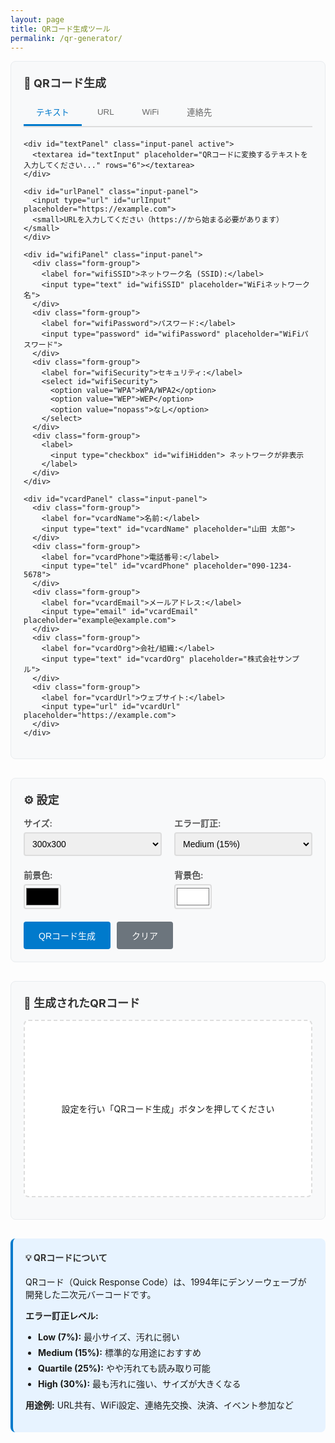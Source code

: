 ```yaml
---
layout: page
title: QRコード生成ツール
permalink: /qr-generator/
---
```


<div class="qr-generator">
  <div class="tool-section">
    <h3>📱 QRコード生成</h3>
    <div class="input-tabs">
      <button id="textTab" class="tab-btn active">テキスト</button>
      <button id="urlTab" class="tab-btn">URL</button>
      <button id="wifiTab" class="tab-btn">WiFi</button>
      <button id="vcardTab" class="tab-btn">連絡先</button>
    </div>
    
    <div id="textPanel" class="input-panel active">
      <textarea id="textInput" placeholder="QRコードに変換するテキストを入力してください..." rows="6"></textarea>
    </div>
    
    <div id="urlPanel" class="input-panel">
      <input type="url" id="urlInput" placeholder="https://example.com">
      <small>URLを入力してください（https://から始まる必要があります）</small>
    </div>
    
    <div id="wifiPanel" class="input-panel">
      <div class="form-group">
        <label for="wifiSSID">ネットワーク名 (SSID):</label>
        <input type="text" id="wifiSSID" placeholder="WiFiネットワーク名">
      </div>
      <div class="form-group">
        <label for="wifiPassword">パスワード:</label>
        <input type="password" id="wifiPassword" placeholder="WiFiパスワード">
      </div>
      <div class="form-group">
        <label for="wifiSecurity">セキュリティ:</label>
        <select id="wifiSecurity">
          <option value="WPA">WPA/WPA2</option>
          <option value="WEP">WEP</option>
          <option value="nopass">なし</option>
        </select>
      </div>
      <div class="form-group">
        <label>
          <input type="checkbox" id="wifiHidden"> ネットワークが非表示
        </label>
      </div>
    </div>
    
    <div id="vcardPanel" class="input-panel">
      <div class="form-group">
        <label for="vcardName">名前:</label>
        <input type="text" id="vcardName" placeholder="山田 太郎">
      </div>
      <div class="form-group">
        <label for="vcardPhone">電話番号:</label>
        <input type="tel" id="vcardPhone" placeholder="090-1234-5678">
      </div>
      <div class="form-group">
        <label for="vcardEmail">メールアドレス:</label>
        <input type="email" id="vcardEmail" placeholder="example@example.com">
      </div>
      <div class="form-group">
        <label for="vcardOrg">会社/組織:</label>
        <input type="text" id="vcardOrg" placeholder="株式会社サンプル">
      </div>
      <div class="form-group">
        <label for="vcardUrl">ウェブサイト:</label>
        <input type="url" id="vcardUrl" placeholder="https://example.com">
      </div>
    </div>
  </div>
  
  <div class="tool-section">
    <h3>⚙️ 設定</h3>
    <div class="settings-grid">
      <div class="setting-item">
        <label for="qrSize">サイズ:</label>
        <select id="qrSize">
          <option value="200">200x200</option>
          <option value="300" selected>300x300</option>
          <option value="400">400x400</option>
          <option value="500">500x500</option>
        </select>
      </div>
      <div class="setting-item">
        <label for="errorLevel">エラー訂正:</label>
        <select id="errorLevel">
          <option value="L">Low (7%)</option>
          <option value="M" selected>Medium (15%)</option>
          <option value="Q">Quartile (25%)</option>
          <option value="H">High (30%)</option>
        </select>
      </div>
      <div class="setting-item">
        <label for="colorDark">前景色:</label>
        <input type="color" id="colorDark" value="#000000">
      </div>
      <div class="setting-item">
        <label for="colorLight">背景色:</label>
        <input type="color" id="colorLight" value="#ffffff">
      </div>
    </div>
    <div class="button-group">
      <button id="generateBtn" class="btn btn-primary">QRコード生成</button>
      <button id="clearBtn" class="btn">クリア</button>
    </div>
  </div>
  
  <div class="tool-section">
    <h3>📸 生成されたQRコード</h3>
    <div id="qrDisplay" class="qr-display">
      <p>設定を行い「QRコード生成」ボタンを押してください</p>
    </div>
    <div class="qr-actions">
      <button id="downloadBtn" class="btn" style="display: none;">PNG形式でダウンロード</button>
      <button id="copySVGBtn" class="btn" style="display: none;">SVG形式でコピー</button>
    </div>
  </div>
  
  <div class="info-section">
    <h4>💡 QRコードについて</h4>
    <p>QRコード（Quick Response Code）は、1994年にデンソーウェーブが開発した二次元バーコードです。</p>
    <div class="qr-info">
      <p><strong>エラー訂正レベル:</strong></p>
      <ul>
        <li><strong>Low (7%):</strong> 最小サイズ、汚れに弱い</li>
        <li><strong>Medium (15%):</strong> 標準的な用途におすすめ</li>
        <li><strong>Quartile (25%):</strong> やや汚れても読み取り可能</li>
        <li><strong>High (30%):</strong> 最も汚れに強い、サイズが大きくなる</li>
      </ul>
      <p><strong>用途例:</strong> URL共有、WiFi設定、連絡先交換、決済、イベント参加など</p>
    </div>
  </div>
</div>

<script src="https://cdn.jsdelivr.net/npm/qrcode@1.5.3/build/qrcode.min.js"></script>

<style>
.qr-generator {
  max-width: none;
  margin: 0;
}

.tool-section {
  margin-bottom: 30px;
  padding: 20px;
  background: #f8f9fa;
  border-radius: 8px;
  border: 1px solid #e9ecef;
}

.tool-section h3 {
  margin-top: 0;
  margin-bottom: 15px;
  color: #333;
  font-size: 18px;
}

.input-tabs {
  display: flex;
  gap: 5px;
  margin-bottom: 20px;
  border-bottom: 2px solid #ddd;
}

.tab-btn {
  padding: 10px 20px;
  background: none;
  border: none;
  border-bottom: 3px solid transparent;
  cursor: pointer;
  font-weight: 500;
  color: #666;
  transition: all 0.2s ease;
}

.tab-btn.active {
  color: #007acc;
  border-bottom-color: #007acc;
}

.tab-btn:hover {
  background: rgba(0, 122, 204, 0.1);
}

.input-panel {
  display: none;
}

.input-panel.active {
  display: block;
}

.input-panel textarea,
.input-panel input[type="text"],
.input-panel input[type="url"],
.input-panel input[type="tel"],
.input-panel input[type="email"],
.input-panel input[type="password"] {
  width: 100%;
  padding: 12px;
  border: 2px solid #ddd;
  border-radius: 4px;
  font-family: -apple-system, BlinkMacSystemFont, "Segoe UI", Roboto, Helvetica, Arial, sans-serif;
  font-size: 14px;
  line-height: 1.5;
  box-sizing: border-box;
  margin-bottom: 10px;
}

.input-panel textarea {
  resize: vertical;
}

.input-panel small {
  color: #666;
  font-size: 12px;
  margin-top: 5px;
  display: block;
}

.form-group {
  margin-bottom: 15px;
}

.form-group label {
  display: block;
  font-weight: 600;
  color: #555;
  margin-bottom: 5px;
}

.form-group input[type="checkbox"] {
  margin-right: 8px;
}

.form-group select {
  width: 100%;
  padding: 10px;
  border: 2px solid #ddd;
  border-radius: 4px;
  font-size: 14px;
  background: white;
}

.settings-grid {
  display: grid;
  grid-template-columns: repeat(auto-fit, minmax(200px, 1fr));
  gap: 20px;
  margin-bottom: 20px;
}

.setting-item label {
  display: block;
  font-weight: 600;
  color: #555;
  margin-bottom: 5px;
}

.setting-item select {
  width: 100%;
  padding: 8px;
  border: 2px solid #ddd;
  border-radius: 4px;
  font-size: 14px;
}

.setting-item input[type="color"] {
  width: 60px;
  height: 40px;
  border: 2px solid #ddd;
  border-radius: 4px;
  cursor: pointer;
  background: none;
  padding: 0;
}

.button-group {
  display: flex;
  gap: 10px;
  flex-wrap: wrap;
}

.btn {
  padding: 12px 24px;
  background: #6c757d;
  color: white;
  border: none;
  border-radius: 4px;
  cursor: pointer;
  font-size: 14px;
  font-weight: 500;
  transition: background-color 0.2s ease;
}

.btn-primary {
  background: #007acc;
}

.btn:hover {
  opacity: 0.8;
}

.btn:active {
  transform: translateY(1px);
}

.qr-display {
  text-align: center;
  padding: 40px;
  background: white;
  border-radius: 8px;
  border: 2px dashed #ddd;
  min-height: 200px;
  display: flex;
  align-items: center;
  justify-content: center;
}

.qr-display canvas {
  max-width: 100%;
  height: auto;
  border-radius: 8px;
  box-shadow: 0 4px 12px rgba(0,0,0,0.1);
}

.qr-actions {
  display: flex;
  gap: 10px;
  flex-wrap: wrap;
  margin-top: 15px;
  justify-content: center;
}

.info-section {
  background: #e7f3ff;
  padding: 20px;
  border-radius: 8px;
  border-left: 4px solid #007acc;
}

.info-section h4 {
  margin-top: 0;
  color: #333;
}

.qr-info ul {
  margin: 10px 0;
  padding-left: 20px;
}

.qr-info li {
  margin: 5px 0;
}

.success {
  color: #155724;
  background: #d4edda;
  padding: 10px;
  border-radius: 4px;
  margin-top: 10px;
}

.error {
  color: #721c24;
  background: #f8d7da;
  padding: 10px;
  border-radius: 4px;
  margin-top: 10px;
}

@media (max-width: 768px) {
  .input-tabs {
    flex-wrap: wrap;
  }
  
  .settings-grid {
    grid-template-columns: 1fr;
  }
  
  .button-group,
  .qr-actions {
    flex-direction: column;
  }
  
  .btn {
    width: 100%;
  }
}
</style>

<script>
(function() {
  const tabs = {
    text: document.getElementById('textTab'),
    url: document.getElementById('urlTab'),
    wifi: document.getElementById('wifiTab'),
    vcard: document.getElementById('vcardTab')
  };
  
  const panels = {
    text: document.getElementById('textPanel'),
    url: document.getElementById('urlPanel'),
    wifi: document.getElementById('wifiPanel'),
    vcard: document.getElementById('vcardPanel')
  };
  
  const inputs = {
    text: document.getElementById('textInput'),
    url: document.getElementById('urlInput'),
    wifiSSID: document.getElementById('wifiSSID'),
    wifiPassword: document.getElementById('wifiPassword'),
    wifiSecurity: document.getElementById('wifiSecurity'),
    wifiHidden: document.getElementById('wifiHidden'),
    vcardName: document.getElementById('vcardName'),
    vcardPhone: document.getElementById('vcardPhone'),
    vcardEmail: document.getElementById('vcardEmail'),
    vcardOrg: document.getElementById('vcardOrg'),
    vcardUrl: document.getElementById('vcardUrl')
  };
  
  const settings = {
    size: document.getElementById('qrSize'),
    errorLevel: document.getElementById('errorLevel'),
    colorDark: document.getElementById('colorDark'),
    colorLight: document.getElementById('colorLight')
  };
  
  const qrDisplay = document.getElementById('qrDisplay');
  const generateBtn = document.getElementById('generateBtn');
  const clearBtn = document.getElementById('clearBtn');
  const downloadBtn = document.getElementById('downloadBtn');
  const copySVGBtn = document.getElementById('copySVGBtn');
  
  let currentTab = 'text';
  let currentQRData = null;

  function showMessage(element, message, type = 'success') {
    const existingMsg = element.parentNode.querySelector('.error, .success');
    if (existingMsg) {
      existingMsg.remove();
    }
    
    const msgDiv = document.createElement('div');
    msgDiv.className = type;
    msgDiv.textContent = message;
    element.parentNode.appendChild(msgDiv);
    
    setTimeout(() => {
      if (msgDiv.parentNode) {
        msgDiv.remove();
      }
    }, 3000);
  }

  function switchTab(tabName) {
    // タブの切り替え
    Object.keys(tabs).forEach(key => {
      tabs[key].classList.toggle('active', key === tabName);
      panels[key].classList.toggle('active', key === tabName);
    });
    currentTab = tabName;
  }

  function getQRData() {
    switch (currentTab) {
      case 'text':
        return inputs.text.value.trim();
      
      case 'url':
        const url = inputs.url.value.trim();
        if (!url.startsWith('http://') && !url.startsWith('https://')) {
          throw new Error('URLは http:// または https:// から始まる必要があります');
        }
        return url;
      
      case 'wifi':
        const ssid = inputs.wifiSSID.value.trim();
        const password = inputs.wifiPassword.value;
        const security = inputs.wifiSecurity.value;
        const hidden = inputs.wifiHidden.checked;
        
        if (!ssid) {
          throw new Error('WiFiネットワーク名を入力してください');
        }
        
        return `WIFI:T:${security};S:${ssid};P:${password};H:${hidden ? 'true' : 'false'};;`;
      
      case 'vcard':
        const name = inputs.vcardName.value.trim();
        if (!name) {
          throw new Error('名前を入力してください');
        }
        
        let vcard = 'BEGIN:VCARD\nVERSION:3.0\n';
        vcard += `FN:${name}\n`;
        if (inputs.vcardPhone.value.trim()) {
          vcard += `TEL:${inputs.vcardPhone.value.trim()}\n`;
        }
        if (inputs.vcardEmail.value.trim()) {
          vcard += `EMAIL:${inputs.vcardEmail.value.trim()}\n`;
        }
        if (inputs.vcardOrg.value.trim()) {
          vcard += `ORG:${inputs.vcardOrg.value.trim()}\n`;
        }
        if (inputs.vcardUrl.value.trim()) {
          vcard += `URL:${inputs.vcardUrl.value.trim()}\n`;
        }
        vcard += 'END:VCARD';
        return vcard;
      
      default:
        throw new Error('不明なタブです');
    }
  }

  function generateQR() {
    try {
      const data = getQRData();
      if (!data) {
        throw new Error('データを入力してください');
      }
      
      const size = parseInt(settings.size.value);
      const errorCorrectionLevel = settings.errorLevel.value;
      const colorDark = settings.colorDark.value;
      const colorLight = settings.colorLight.value;
      
      // QRコード生成
      qrDisplay.innerHTML = '';
      const canvas = document.createElement('canvas');
      
      QRCode.toCanvas(canvas, data, {
        width: size,
        errorCorrectionLevel: errorCorrectionLevel,
        color: {
          dark: colorDark,
          light: colorLight
        },
        margin: 2
      }, function(error) {
        if (error) {
          showMessage(qrDisplay, 'QRコード生成に失敗しました: ' + error.message, 'error');
        } else {
          qrDisplay.appendChild(canvas);
          currentQRData = { canvas, data, size, errorCorrectionLevel, colorDark, colorLight };
          downloadBtn.style.display = 'inline-block';
          copySVGBtn.style.display = 'inline-block';
          showMessage(qrDisplay, 'QRコードを生成しました');
        }
      });
      
    } catch (error) {
      showMessage(qrDisplay, error.message, 'error');
    }
  }

  function downloadQR() {
    if (!currentQRData) return;
    
    const link = document.createElement('a');
    link.download = `qrcode_${Date.now()}.png`;
    link.href = currentQRData.canvas.toDataURL();
    link.click();
    showMessage(qrDisplay, 'QRコードをダウンロードしました');
  }

  function copyQRSVG() {
    if (!currentQRData) return;
    
    QRCode.toString(currentQRData.data, {
      type: 'svg',
      width: currentQRData.size,
      errorCorrectionLevel: currentQRData.errorCorrectionLevel,
      color: {
        dark: currentQRData.colorDark,
        light: currentQRData.colorLight
      }
    }, function(error, svg) {
      if (error) {
        showMessage(qrDisplay, 'SVG生成に失敗しました', 'error');
      } else {
        navigator.clipboard.writeText(svg).then(() => {
          showMessage(qrDisplay, 'SVG形式でクリップボードにコピーしました');
        });
      }
    });
  }

  function clearAll() {
    Object.values(inputs).forEach(input => {
      if (input.type === 'checkbox') {
        input.checked = false;
      } else {
        input.value = '';
      }
    });
    qrDisplay.innerHTML = '<p>設定を行い「QRコード生成」ボタンを押してください</p>';
    downloadBtn.style.display = 'none';
    copySVGBtn.style.display = 'none';
    currentQRData = null;
  }

  // イベントリスナー
  Object.keys(tabs).forEach(tabName => {
    tabs[tabName].addEventListener('click', () => switchTab(tabName));
  });

  generateBtn.addEventListener('click', generateQR);
  clearBtn.addEventListener('click', clearAll);
  downloadBtn.addEventListener('click', downloadQR);
  copySVGBtn.addEventListener('click', copyQRSVG);

  // Enterキーで生成
  document.addEventListener('keydown', function(e) {
    if (e.ctrlKey && e.key === 'Enter') {
      generateQR();
    }
  });

  // 初期化
  switchTab('text');
})();
</script>